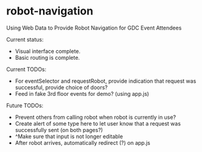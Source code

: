 # robot-navigation
Using Web Data to Provide Robot Navigation for GDC Event Attendees

Current status:
* Visual interface complete.
* Basic routing is complete.

Current TODOs:
* For eventSelector and requestRobot, provide indication that request was successful, provide choice of doors?
* Feed in fake 3rd floor events for demo? (using app.js)

Future TODOs:
* Prevent others from calling robot when robot is currently in use?
* Create alert of some type here to let user know that a request was successfully sent (on both pages?)
* ^Make sure that input is not longer editable
* After robot arrives, automatically redirect (?) on app.js
